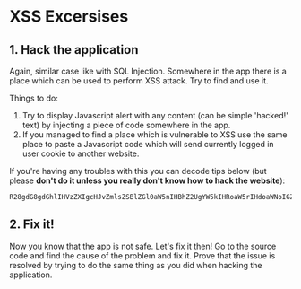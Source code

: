 # XSS Excersises


## 1. Hack the application

Again, similar case like with SQL Injection. Somewhere in the app there is a place which can be used to perform XSS attack. Try to find and use it.

Things to do:

1. Try to display Javascript alert with any content (can be simple 'hacked!' text) by injecting a piece of code somewhere in the app.
2. If you managed to find a place which is vulnerable to XSS use the same place to paste a Javascript code which will send currently logged in user cookie to another website.

If you're having any troubles with this you can decode tips below (but please **don't do it unless you really don't know how to hack the website**):

```
R28gdG8gdGhlIHVzZXIgcHJvZmlsZSBlZGl0aW5nIHBhZ2UgYW5kIHRoaW5rIHdoaWNoIGZpZWxkIGNhbiBiZSB1c2VkIHRvIGluamVjdCBhIEphdmFzY3JpcHQgY29kZQ==
```


## 2. Fix it!

Now you know that the app is not safe. Let's fix it then! Go to the source code and find the cause of the problem and fix it. Prove that the issue is resolved by trying to do the same thing as you did when hacking the application.
